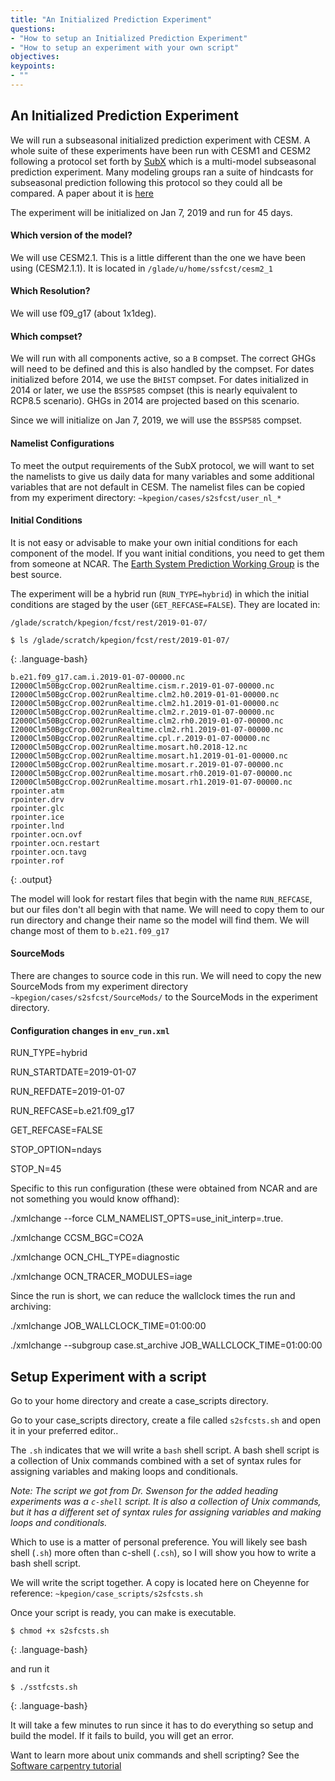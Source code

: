 ```yaml
---
title: "An Initialized Prediction Experiment"
questions:
- "How to setup an Initialized Prediction Experiment"
- "How to setup an experiment with your own script"
objectives:
keypoints:
- ""
---
```


## An Initialized Prediction Experiment

We will run a subseasonal initialized prediction experiment with CESM.  A whole suite of these experiments have been run with CESM1 and CESM2 following a protocol set forth by [SubX](http://cola.gmu.edu/subx/) which is a multi-model subseasonal prediction experiment.  Many modeling groups ran a suite of hindcasts for subseasonal prediction following this protocol so they could all be compared. A paper about it is [here](https://journals-ametsoc-org.mutex.gmu.edu/bams/article/100/10/2043/344809)

The experiment will be initialized on Jan 7, 2019 and run for 45 days.

#### Which version of the model?

We will use CESM2.1.  This is a little different than the one we have been using (CESM2.1.1).  It is located in `/glade/u/home/ssfcst/cesm2_1`

#### Which Resolution?

We will use f09_g17 (about 1x1deg). 

####  Which compset?

We will run with all components active, so a `B` compset.
The correct GHGs will need to be defined and this is also handled by the compset.  For dates initialized before 2014, we use the `BHIST` compset.  For dates initialized in 2014 or later, we use the `BSSP585` compset (this is nearly equivalent to RCP8.5 scenario).  GHGs in 2014 are projected based on this scenario.

Since we will initialize on Jan 7, 2019, we will use the `BSSP585` compset.

#### Namelist Configurations

To meet the output requirements of the SubX protocol, we will want to set the namelists to give us daily data for many variables and some additional variables that are not default in CESM.  The namelist files can be copied from my experiment directory: `~kpegion/cases/s2sfcst/user_nl_*`

#### Initial Conditions

It is not easy or advisable to make your own initial conditions for each component of the model.  If you want initial conditions, you need to get them from someone at NCAR.  The [Earth System Prediction Working Group](https://www.cesm.ucar.edu/working_groups/earth-system-prediction/) is the best source.

The experiment will be a hybrid run (`RUN_TYPE=hybrid`) in which the initial conditions are staged by the user (`GET_REFCASE=FALSE`).  They are located in:

`/glade/scratch/kpegion/fcst/rest/2019-01-07/`

~~~
$ ls /glade/scratch/kpegion/fcst/rest/2019-01-07/
~~~
{: .language-bash}

~~~
b.e21.f09_g17.cam.i.2019-01-07-00000.nc
I2000Clm50BgcCrop.002runRealtime.cism.r.2019-01-07-00000.nc
I2000Clm50BgcCrop.002runRealtime.clm2.h0.2019-01-01-00000.nc
I2000Clm50BgcCrop.002runRealtime.clm2.h1.2019-01-01-00000.nc
I2000Clm50BgcCrop.002runRealtime.clm2.r.2019-01-07-00000.nc
I2000Clm50BgcCrop.002runRealtime.clm2.rh0.2019-01-07-00000.nc
I2000Clm50BgcCrop.002runRealtime.clm2.rh1.2019-01-07-00000.nc
I2000Clm50BgcCrop.002runRealtime.cpl.r.2019-01-07-00000.nc
I2000Clm50BgcCrop.002runRealtime.mosart.h0.2018-12.nc
I2000Clm50BgcCrop.002runRealtime.mosart.h1.2019-01-01-00000.nc
I2000Clm50BgcCrop.002runRealtime.mosart.r.2019-01-07-00000.nc
I2000Clm50BgcCrop.002runRealtime.mosart.rh0.2019-01-07-00000.nc
I2000Clm50BgcCrop.002runRealtime.mosart.rh1.2019-01-07-00000.nc
rpointer.atm
rpointer.drv
rpointer.glc
rpointer.ice
rpointer.lnd
rpointer.ocn.ovf
rpointer.ocn.restart
rpointer.ocn.tavg
rpointer.rof
~~~
{: .output}

The model will look for restart files that begin with the name `RUN_REFCASE`, but our files don't all begin with that name.  We will need to copy them to our run directory and change their name so the model will find them. We will change most of them to `b.e21.f09_g17`

#### SourceMods

There are changes to source code in this run.  We will need to copy the new SourceMods from my experiment directory `~kpegion/cases/s2sfcst/SourceMods/` to the SourceMods in the experiment directory.

#### Configuration changes in `env_run.xml`

RUN_TYPE=hybrid

RUN_STARTDATE=2019-01-07

RUN_REFDATE=2019-01-07

RUN_REFCASE=b.e21.f09_g17

GET_REFCASE=FALSE

STOP_OPTION=ndays

STOP_N=45

Specific to this run configuration (these were obtained from NCAR and are not something you would know offhand):

./xmlchange --force CLM_NAMELIST_OPTS=use_init_interp=.true.

./xmlchange CCSM_BGC=CO2A

./xmlchange OCN_CHL_TYPE=diagnostic

./xmlchange OCN_TRACER_MODULES=iage 

Since the run is short, we can reduce the wallclock times the run and archiving:

./xmlchange JOB_WALLCLOCK_TIME=01:00:00

./xmlchange --subgroup case.st_archive JOB_WALLCLOCK_TIME=01:00:00

## Setup Experiment with a script

Go to your home directory and create a case_scripts directory.

Go to your case_scripts directory, create a file called `s2sfcsts.sh` and open it in your preferred editor..

The `.sh` indicates that we will write a `bash` shell script.  A bash shell script is a collection of Unix commands combined with a set of syntax rules for assigning variables and making loops and conditionals.   

*Note: The script we got from Dr. Swenson for the added heading experiments was a `c-shell` script.  It is also a collection of Unix commands, but it has a different set of syntax rules for assigning variables and making loops and conditionals.*

Which to use is a matter of personal preference.  You will likely see bash shell (`.sh`) more often than c-shell (`.csh`), so I will show you how to write a bash shell script.

We will write the script together.  A copy is located here on Cheyenne for reference: `~kpegion/case_scripts/s2sfcsts.sh`

Once your script is ready, you can make is executable.

~~~
$ chmod +x s2sfcsts.sh
~~~
{: .language-bash}

and run it

~~~
$ ./sstfcsts.sh
~~~
{: .language-bash}


It will take a few minutes to run since it has to do everything so setup  and build the model.  If it fails to build, you will get an error.

Want to learn more about unix commands and shell scripting?  See the [Software carpentry tutorial](http://swcarpentry.github.io/shell-novice/)
